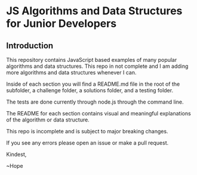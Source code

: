 # JS Algorithms and Data Structures for Junior Developers

## Introduction

This repository contains JavaScript based examples of many popular algorithms and data structures. This repo in not complete and I am adding more algorithms and data structures whenever I can.

Inside of each section you will find a README.md file in the root of the subfolder, a challenge folder, a solutions folder, and a testing folder.

The tests are done currently through node.js through the command line.

The README for each section contains visual and meaningful explanations of the algorithm or data structure.

This repo is incomplete and is subject to major breaking changes.

If you see any errors please open an issue or make a pull request.

Kindest,

~Hope
